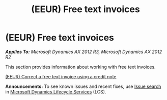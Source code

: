 ﻿---
title: (EEUR) Free text invoices
TOCTitle: (EEUR) Free text invoices
ms:assetid: f298f0b8-481e-4083-af0f-33c4b992e9f9
ms:mtpsurl: https://technet.microsoft.com/en-us/library/JJ911242(v=AX.60)
ms:contentKeyID: 53382692
ms.date: 04/18/2014
mtps_version: v=AX.60
---

# (EEUR) Free text invoices 


_**Applies To:** Microsoft Dynamics AX 2012 R3, Microsoft Dynamics AX 2012 R2_

This section provides information about working with free text invoices.

[(EEUR) Correct a free text invoice using a credit note](eeur-correct-a-free-text-invoice-using-a-credit-note.md)

  
**Announcements:** To see known issues and recent fixes, use [Issue search](http://go.microsoft.com/fwlink/?linkid=389258) in [Microsoft Dynamics Lifecycle Services](http://go.microsoft.com/fwlink/?linkid=306505) (LCS).

